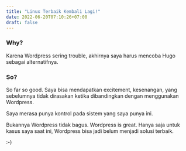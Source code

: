 ```yaml
---
title: "Linux Terbaik Kembali Lagi!"
date: 2022-06-20T07:10:26+07:00
draft: false
---
```


### Why?
Karena Wordpress sering trouble, akhirnya saya harus mencoba Hugo sebagai alternatifnya.

### So?
So far so good. Saya bisa mendapatkan excitement, kesenangan, yang sebelumnya tidak dirasakan ketika dibandingkan dengan menggunakan Wordpress.

Saya merasa punya kontrol pada sistem yang saya punya ini.

Bukannya Wordpress tidak bagus. Wordpress is great. Hanya saja untuk kasus saya saat ini, Wordpress bisa jadi belum menjadi solusi terbaik.

:-)

